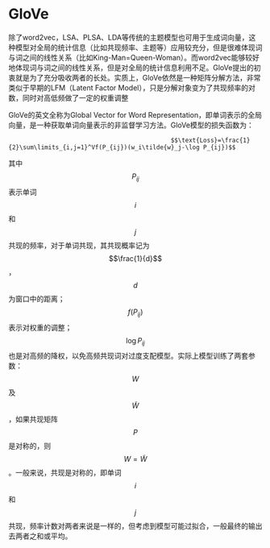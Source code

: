 # GloVe

除了word2vec，LSA、PLSA、LDA等传统的主题模型也可用于生成词向量，这种模型对全局的统计信息（比如共现频率、主题等）应用较充分，但是很难体现词与词之间的线性关系（比如King-Man=Queen-Woman）。而word2vec能够较好地体现词与词之间的线性关系，但是对全局的统计信息利用不足。GloVe提出的初衷就是为了充分吸收两者的长处。实质上，GloVe依然是一种矩阵分解方法，非常类似于早期的LFM（Latent Factor Model），只是分解对象变为了共现频率的对数，同时对高低频做了一定的权重调整

GloVe的英文全称为Global Vector for Word Representation，即单词表示的全局向量，是一种获取单词向量表示的非监督学习方法。GloVe模型的损失函数为：

                                                 $$\text{Loss}=\frac{1}{2}\sum\limits_{i,j=1}^Vf(P_{ij})(w_i\tilde{w}_j-\log P_{ij})$$ 

其中 $$P_{ij}$$ 表示单词 $$i$$ 和 $$j$$ 共现的频率，对于单词共现，其共现概率记为 $$\frac{1}{d}$$ ， $$d$$ 为窗口中的距离； $$f(P_{ij})$$ 表示对权重的调整； $$\log P_{ij}$$ 也是对高频的降权，以免高频共现词对过度支配模型。实际上模型训练了两套参数： $$W$$ 及 $$\tilde{W}$$ ，如果共现矩阵 $$P$$ 是对称的，则 $$W = \tilde{W}$$ 。一般来说，共现是对称的，即单词 $$i$$ 和 $$j$$ 共现，频率计数对两者来说是一样的，但考虑到模型可能过拟合，一般最终的输出去两者之和或平均。

